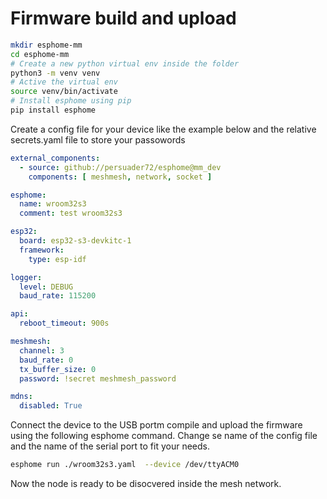 # Firmware build and upload

```bash
mkdir esphome-mm
cd esphome-mm
# Create a new python virtual env inside the folder
python3 -m venv venv
# Active the virtual env
source venv/bin/activate
# Install esphome using pip
pip install esphome
```

Create a config file for your device like the example below and the relative
secrets.yaml file to store your passowords

```yaml
external_components:
  - source: github://persuader72/esphome@mm_dev
    components: [ meshmesh, network, socket ]

esphome:
  name: wroom32s3
  comment: test wroom32s3

esp32:
  board: esp32-s3-devkitc-1
  framework:
    type: esp-idf

logger:
  level: DEBUG
  baud_rate: 115200

api:
  reboot_timeout: 900s

meshmesh:
  channel: 3
  baud_rate: 0
  tx_buffer_size: 0
  password: !secret meshmesh_password

mdns:
  disabled: True
```

Connect the device to the USB portm compile and upload the firmware using the 
following esphome command. Change se name of the config file and the name of the serial port to fit your needs.

```bash
esphome run ./wroom32s3.yaml  --device /dev/ttyACM0  
```

Now the node is ready to be disocvered inside the mesh network.